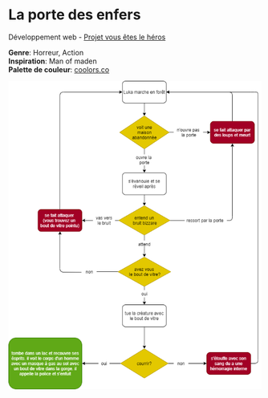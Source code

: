 # La porte des enfers
 Développement web - [Projet vous êtes le héros](https://smnarnold.com/projets/vous-etes-le-heros)

**Genre**: Horreur, Action
<br />
**Inspiration**: Man of maden
<br />
**Palette de couleur**: [coolors.co](https://coolors.co/c969bb-b961d9-8f55d6-6d58d7-3a3ccf-160059)

![diagramme](/boustany_jessica_vous-etes-le-heros_582-324MO/assets/synospsis.png)
